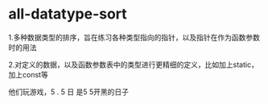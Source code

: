 # all-datatype-sort
1.多种数据类型的排序，旨在练习各种类型指向的指针，以及指针在作为函数参数时的用法

2.对定义的数据，以及函数参数表中的类型进行更精细的定义，比如加上static，加上const等

他们玩游戏，5 . 5 日 是5 5开黑的日子
